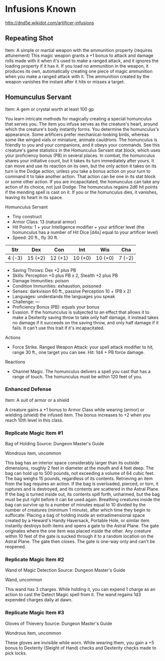 # Infusions Known
http://dnd5e.wikidot.com/artificer-infusions

## Repeating Shot
Item: A simple or martial weapon with the ammunition property (requires attunement)
This magic weapon grants a +1 bonus to attack and damage rolls made with it when it's used to make a ranged attack, and it ignores the loading property if it has it.
If you load no ammunition in the weapon, it produces its own, automatically creating one piece of magic ammunition when you make a ranged attack with it. The ammunition created by the weapon vanishes the instant after it hits or misses a target.

## Homunculus Servant
Item: A gem or crystal worth at least 100 gp

You learn intricate methods for magically creating a special homunculus that serves you. The item you infuse serves as the creature's heart, around which the creature's body instantly forms.
You determine the homunculus's appearance. Some artificers prefer mechanical-looking birds, whereas some like winged vials or miniature, animate cauldrons.
The homunculus is friendly to you and your companions, and it obeys your commands. See this creature's game statistics in the Homunculus Servant stat block, which uses your proficiency bonus (PB) in several places.
In combat, the homunculus shares your initiative count, but it takes its turn immediately after yours. It can move and use its reaction on its own, but the only action it takes on its turn is the Dodge action, unless you take a bonus action on your turn to command it to take another action. That action can be one in its stat block or some other action. If you are incapacitated, the homunculus can take any action of its choice, not just Dodge.
The homunculus regains 2d6 hit points if the mending spell is cast on it. If you or the homunculus dies, it vanishes, leaving its heart in its space.

Homunculus Servant
+ Tiny construct
+ Armor Class: 13 (natural armor)
+ Hit Points: 1 + your Intelligence modifier + your artificer level (the homunculus has a number of Hit Dice [d4s] equal to your artificer level)
+ Speed: 20 ft., fly 30 ft.

| Str | Dex | Con | Int | Wis | Cha |
| --- | --- | --- | --- | --- | --- |
| 4 (-3) | 15 (+2) | 12 (+1) | 10 (+0) | 10 (+0) | 7 (−2) |

+ Saving Throws: Dex +2 plus PB
+ Skills: Perception +0 plus PB x 2, Stealth +2 plus PB
+ Damage Immunities: poison
+ Condition Immunities: exhaustion, poisoned
+ Senses: darkvision 60 ft., passive Perception 10 + (PB x 2)
+ Languages: understands the languages you speak
+ Challenge: —
+ Proficiency Bonus (PB): equals your bonus
+ Evasion. If the homunculus is subjected to an effect that allows it to make a Dexterity saving throw to take only half damage, it instead takes no damage if it succeeds on the saving throw, and only half damage if it fails. It can't use this trait if it's incapacitated.

Actions
+ Force Strike. Ranged Weapon Attack: your spell attack modifier to hit, range 30 ft., one target you can see. Hit: 1d4 + PB force damage.

Reactions
+ Channel Magic. The homunculus delivers a spell you cast that has a range of touch. The homunculus must be within 120 feet of you.

### Enhanced Defense
Item: A suit of armor or a shield

A creature gains a +1 bonus to Armor Class while wearing (armor) or wielding (shield) the infused item.
The bonus increases to +2 when you reach 10th level in this class.

### Replicate Magic Item #1
Bag of Holding
Source: Dungeon Master's Guide

Wondrous item, uncommon

This bag has an interior space considerably larger than its outside dimensions, roughly 2 feet in diameter at the mouth and 4 feet deep. The bag can hold up to 500 pounds, not exceeding a volume of 64 cubic feet. The bag weighs 15 pounds, regardless of its contents. Retrieving an item from the bag requires an action.
If the bag is overloaded, pierced, or torn, it ruptures and is destroyed, and its contents are scattered in the Astral Plane. If the bag is turned inside out, its contents spill forth, unharmed, but the bag must be put right before it can be used again. Breathing creatures inside the bag can survive up to a number of minutes equal to 10 divided by the number of creatures (minimum 1 minute), after which time they begin to suffocate.
Placing a bag of holding inside an extradimensional space created by a Heward's Handy Haversack, Portable Hole, or similar item instantly destroys both items and opens a gate to the Astral Plane. The gate originates where the one item was placed inside the other. Any creature within 10 feet of the gate is sucked through it to a random location on the Astral Plane. The gate then closes. The gate is one-way only and can't be reopened.

### Replicate Magic Item #2
Wand of Magic Detection
Source: Dungeon Master's Guide

Wand, uncommon

This wand has 3 charges. While holding it, you can expend 1 charge as an action to cast the Detect Magic spell from it. The wand regains 1d3 expended charges daily at dawn.

### Replicate Magic Item #3
Gloves of Thievery
Source: Dungeon Master's Guide

Wondrous item, uncommon

These gloves are invisible while worn. While wearing them, you gain a +5 bonus to Dexterity (Sleight of Hand) checks and Dexterity checks made to pick locks.

